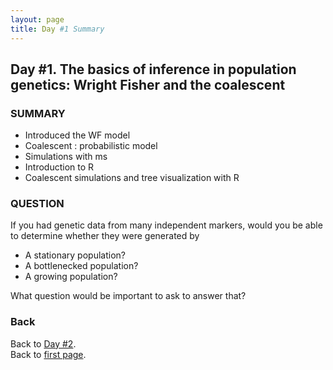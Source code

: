 ```yaml
---
layout: page
title: Day #1 Summary
---
```


## Day #1. The basics of inference in population genetics: Wright Fisher and the coalescent

### SUMMARY
* Introduced the WF model
* Coalescent : probabilistic model
* Simulations with ms
* Introduction to R
* Coalescent simulations and tree visualization with R

### QUESTION
If you had genetic data from many independent markers, would you be able to determine whether they were generated by

* A stationary population?
* A bottlenecked population?
* A growing population?

 What question would be important to ask to answer that?  

### Back

Back to [Day #2](./Day2_DemogInf1.md).  
Back to [first page](../index.md).
